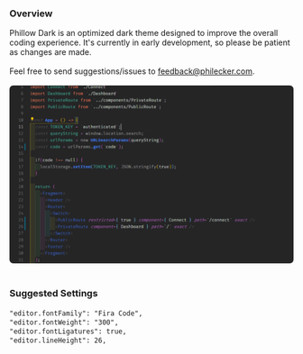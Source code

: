 ### Overview

Phillow Dark is an optimized dark theme designed to improve the overall coding experience. It's currently in early development, so please be patient as changes are made.<br /><br />
Feel free to send suggestions/issues to [feedback@philecker.com](mailto:feedback@philecker.com).<br /><br />
![Phillow Dark Preview](images/PhillowDark_Preview.png)<br /><br />
### Suggested Settings
```
"editor.fontFamily": "Fira Code",
"editor.fontWeight": "300",
"editor.fontLigatures": true,
"editor.lineHeight": 26,
```